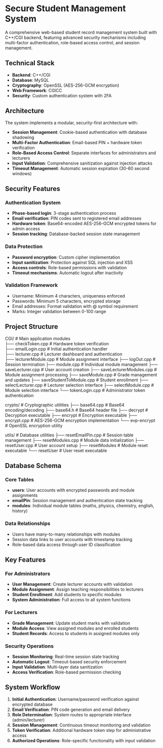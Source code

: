 # Secure Student Management System

A comprehensive web-based student record management system built with C++/CGI backend, featuring advanced security mechanisms including multi-factor authentication, role-based access control, and session management.

## Technical Stack

- **Backend**: C++/CGI
- **Database**: MySQL
- **Cryptography**: OpenSSL (AES-256-GCM encryption)
- **Web Framework**: CGICC
- **Security**: Custom authentication system with 2FA

## Architecture

The system implements a modular, security-first architecture with:

- **Session Management**: Cookie-based authentication with database shadowing
- **Multi-Factor Authentication**: Email-based PIN + hardware token verification
- **Role-Based Access Control**: Separate interfaces for administrators and lecturers
- **Input Validation**: Comprehensive sanitization against injection attacks
- **Timeout Management**: Automatic session expiration (30-60 second windows)

## Security Features

### Authentication System
- **Phase-based login**: 3-stage authentication process
- **Email verification**: PIN codes sent to registered email addresses
- **Hardware token**: Base64-encoded AES-256-GCM encrypted tokens for admin access
- **Session tracking**: Database-backed session state management

### Data Protection
- **Password encryption**: Custom cipher implementation
- **Input sanitization**: Protection against SQL injection and XSS
- **Access controls**: Role-based permissions with validation
- **Timeout mechanisms**: Automatic logout after inactivity

### Validation Framework
- Username: Minimum 4 characters, uniqueness enforced
- Passwords: Minimum 5 characters, encrypted storage
- Email addresses: Format validation with @ symbol requirement
- Marks: Integer validation between 0-100 range

## Project Structure 
CGI/                   # Main application modules <br />
├── checkToken.cpp          # Hardware token verification <br />
├── emailLogin.cpp          # Initial authentication handler <br />
├── lecturer.cpp            # Lecturer dashboard and authentication <br />
├── lecturerModule.cpp      # Module assignment interface
├── logOut.cpp              # Session termination
├── module.cpp              # Individual module management
├── saveLecturer.cpp        # User account creation
├── saveLecturerModules.cpp # Module assignment processing
├── saveModule.cpp          # Grade management and updates
├── saveStudentToModule.cpp # Student enrollment
├── selectLecturer.cpp      # Lecturer selection interface
├── selectModule.cpp        # Module selection interface
└── tokenLogin.cpp          # Administrator token authentication

crypto/                # Cryptographic utilities
├── base64.cpp              # Base64 encoding/decoding
├── base64.h                # Base64 header file
├── decrypt                 # Decryption executable
├── encrypt                 # Encryption executable
├── encrypt.cpp             # AES-256-GCM encryption implementation
└── evp-encrypt             # OpenSSL encryption utility

utils/                 # Database utilities
├── resetEmailPin.cpp       # Session table management
├── resetModules.cpp        # Module data initialization
├── resetUser.cpp           # User account setup
├── resetModules            # Module reset executable
└── resetUser               # User reset executable

## Database Schema

### Core Tables
- **users**: User accounts with encrypted passwords and module assignments
- **emailPin**: Session management and authentication state tracking
- **modules**: Individual module tables (maths, physics, chemistry, english, history)

### Data Relationships
- Users have many-to-many relationships with modules
- Session data links to user accounts with timestamp tracking
- Role-based data access through user ID classification

## Key Features

### For Administrators
- **User Management**: Create lecturer accounts with validation
- **Module Assignment**: Assign teaching responsibilities to lecturers
- **Student Enrollment**: Add students to specific modules
- **System Administration**: Full access to all system functions

### For Lecturers
- **Grade Management**: Update student marks with validation
- **Module Access**: View assigned modules and enrolled students
- **Student Records**: Access to students in assigned modules only

### Security Operations
- **Session Monitoring**: Real-time session state tracking
- **Automatic Logout**: Timeout-based security enforcement
- **Input Validation**: Multi-layer data sanitization
- **Access Verification**: Role-based permission checking

## System Workflow

1. **Initial Authentication**: Username/password verification against encrypted database
2. **Email Verification**: PIN code generation and email delivery
3. **Role Determination**: System routes to appropriate interface (admin/lecturer)
4. **Session Management**: Continuous timeout monitoring and validation
5. **Token Verification**: Additional hardware token step for administrative access
6. **Authorized Operations**: Role-specific functionality with input validation
